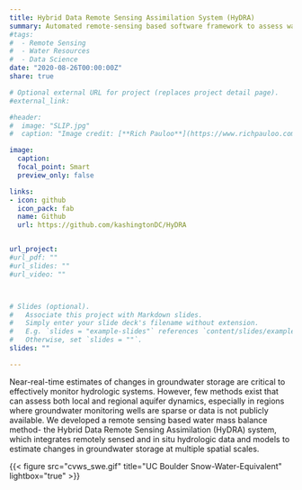 ```yaml
---
title: Hybrid Data Remote Sensing Assimilation System (HyDRA)
summary: Automated remote-sensing based software framework to assess water availability 
#tags: 
#  - Remote Sensing
#  - Water Resources
#  - Data Science
date: "2020-08-26T00:00:00Z"
share: true

# Optional external URL for project (replaces project detail page).
#external_link: 

#header:
#  image: "SLIP.jpg"
#  caption: "Image credit: [**Rich Pauloo**](https://www.richpauloo.com/)"

image: 
  caption: 
  focal_point: Smart
  preview_only: false

links:
- icon: github
  icon_pack: fab
  name: Github
  url: https://github.com/kashingtonDC/HyDRA


url_project: 
#url_pdf: ""
#url_slides: ""
#url_video: ""



# Slides (optional).
#   Associate this project with Markdown slides.
#   Simply enter your slide deck's filename without extension.
#   E.g. `slides = "example-slides"` references `content/slides/example-slides.md`.
#   Otherwise, set `slides = ""`.
slides: ""

---
```


Near-real-time estimates of changes in groundwater storage are critical to effectively monitor hydrologic systems. However, few methods exist that can assess both local and regional aquifer dynamics, especially in regions where groundwater monitoring wells are sparse or data is not publicly available. We developed a remote sensing based water mass balance method- the Hybrid Data Remote Sensing Assimilation (HyDRA) system, which integrates remotely sensed and in situ hydrologic data and models to estimate changes in groundwater storage at multiple spatial scales.

{{< figure src="cvws_swe.gif" title="UC Boulder Snow-Water-Equivalent" lightbox="true" >}}

